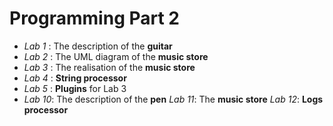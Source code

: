 # Programming Part 2
* *Lab 1* : The description of the **guitar**
* *Lab 2* : The UML diagram of the **music store**
* *Lab 3* : The realisation of the **music store**
* *Lab 4* : **String processor**
* *Lab 5* : **Plugins** for Lab 3
* *Lab 10*: The description of the **pen**
*Lab 11*: The **music store** 
*Lab 12*: **Logs processor**
